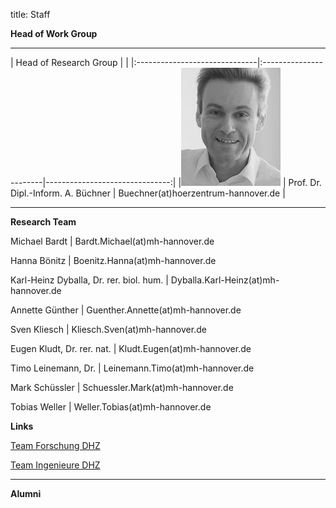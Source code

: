 title: Staff

**Head of Work Group**
- - - 

| Head of Research Group                                   |                                      |
|:------------------------------|:-----------------------|-------------------------------:|
|![Portrait](staff/buechner.jpg)         | Prof. Dr. Dipl.-Inform. A. Büchner | Buechner(at)hoerzentrum-hannover.de   |

 

---------------------------

**Research Team**

Michael Bardt 			 		| 	Bardt.Michael(at)mh-hannover.de 

Hanna Bönitz 			 		| 	Boenitz.Hanna(at)mh-hannover.de

Karl-Heinz Dyballa, Dr. rer. biol. hum. | 	Dyballa.Karl-Heinz(at)mh-hannover.de

Annette Günther 			 		| 	Guenther.Annette(at)mh-hannover.de

Sven Kliesch 			 		| 	Kliesch.Sven(at)mh-hannover.de

Eugen Kludt, Dr. rer. nat.  			 		| 	Kludt.Eugen(at)mh-hannover.de 

Timo Leinemann, Dr.  			 		| 	Leinemann.Timo(at)mh-hannover.de 

Mark Schüssler 			 		| 	Schuessler.Mark(at)mh-hannover.de

Tobias Weller 			 		| 	Weller.Tobias(at)mh-hannover.de




**Links**

[Team Forschung DHZ](https://www.hoerzentrum-hannover.de/wir-ueber-uns/team/forschung/)

[Team Ingenieure DHZ](https://www.hoerzentrum-hannover.de/wir-ueber-uns/team/ingenieure/)

-----------------------------

**Alumni**

